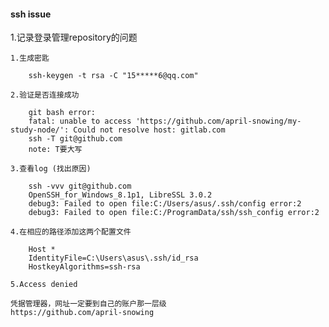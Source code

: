 #### ssh issue

1.记录登录管理repository的问题

    1.生成密匙

        ssh-keygen -t rsa -C "15*****6@qq.com"   
        
    2.验证是否连接成功

        git bash error:
        fatal: unable to access 'https://github.com/april-snowing/my-study-node/': Could not resolve host: gitlab.com
        ssh -T git@github.com
        note: T要大写

    3.查看log (找出原因)

        ssh -vvv git@github.com
        OpenSSH_for_Windows_8.1p1, LibreSSL 3.0.2
        debug3: Failed to open file:C:/Users/asus/.ssh/config error:2
        debug3: Failed to open file:C:/ProgramData/ssh/ssh_config error:2

    4.在相应的路径添加这两个配置文件

        Host *
        IdentityFile=C:\Users\asus\.ssh/id_rsa 
        HostkeyAlgorithms=ssh-rsa 

    5.Access denied

    凭据管理器，网址一定要到自己的账户那一层级
    https://github.com/april-snowing
